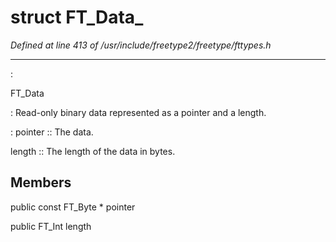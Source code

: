 # struct FT_Data_

*Defined at line 413 of /usr/include/freetype2/freetype/fttypes.h*

************************************************************************



:

   FT_Data

**<not a builtin command>** :   Read-only binary data represented as a pointer and a length.

**<not a builtin command>** :   pointer ::     The data.

   length ::     The length of the data in bytes.



## Members

public const FT_Byte * pointer

public FT_Int length



